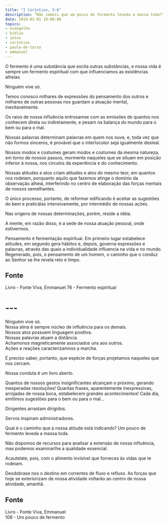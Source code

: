 ```yaml
---
title: "I Coríntios, 5:6"
description: “Não sabeis que um pouco de fermento leveda a massa toda?” Paulo
date: 2019-02-01 19:00:00
topics: 
- evangelho
- biblia
- jesus
- corintios
- paulo-de-tarso
- emmanuel
---
```


O fermento é uma substância que excita outras substâncias, e nossa vida é
sempre um fermento espiritual com que influenciamos as existências alheias.

Ninguém vive só.

Temos conosco milhares de expressões do pensamento dos outros e
milhares de outras pessoas nos guardam a atuação mental, inevitavelmente.

Os raios de nossa influência entrosam­se com as emissões de quantos nos
conhecem direta ou indiretamente, e pesam na balança do mundo para o bem ou para
o mal.

Nossas palavras determinam palavras em quem nos ouve, e, toda vez que
não formos sinceros, é provável que o interlocutor seja igualmente desleal.

Nossos modos e costumes geram modos e costumes da mesma natureza, em
torno de nossos passos, mormente naqueles que se situam em posição inferior à
nossa, nos círculos da experiência e do conhecimento.

Nossas atitudes e atos criam atitudes e atos do mesmo teor, em quantos nos
rodeiam, porquanto aquilo que fazemos atinge o domínio da observação alheia,
interferindo no centro de elaboração das forças mentais de nossos semelhantes.

O único processo, portanto, de reformar edificando é aceitar as sugestões do
bem e praticá­las intensivamente, por intermédio de nossas ações.

Nas origens de nossas determinações, porém, reside a idéia.

A mente, em razão disso, é a sede de nossa atuação pessoal, onde
estivermos.

Pensamento é fermentação espiritual. Em primeiro lugar estabelece
atitudes, em segundo gera hábitos e, depois, governa expressões e palavras, através
das quais a individualidade influencia na vida e no mundo. Regenerado, pois, o
pensamento de um homem, o caminho que o conduz ao Senhor se lhe revela reto e
limpo.

## Fonte
Livro - Fonte Viva, Emmanuel
76 - Fermento espiritual

# ---

Ninguém vive só.  
Nossa alma é sempre núcleo de influência para os demais.  
Nossos atos possuem linguagem positiva.  
Nossas palavras atuam a distância.  
Achamo­nos magneticamente associados uns aos outros.    
Ações e reações caracterizam­nos a marcha.  

É preciso saber, portanto, que espécie de forças projetamos naqueles que
nos cercam.

Nossa conduta é um livro aberto.

Quantos de nossos gestos insignificantes alcançam o próximo, gerando
inesperadas resoluções!
Quantas frases, aparentemente inexpressivas, arrojadas de nossa boca,
estabelecem grandes acontecimentos!
Cada dia, emitimos sugestões para o bem ou para o mal...

Dirigentes arrastam dirigidos.

Servos inspiram administradores.

Qual é o caminho que a nossa atitude está indicando?
Um pouco de fermento leveda a massa toda.

Não dispomos de recursos para analisar a extensão de nossa influência, mas
podemos examinar­lhe a qualidade essencial.

Acautela­te, pois, com o alimento invisível que forneces às vidas que te
rodeiam.

Desdobra­se­ nos o destino em correntes de fluxo e refluxo. As forças que
hoje se exteriorizam de nossa atividade voltarão ao centro de nossa atividade,
amanhã.

## Fonte
Livro - Fonte Viva, Emmanuel  
108 - Um pouco de fermento
